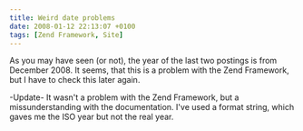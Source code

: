 ```yaml
---
title: Weird date problems
date: 2008-01-12 22:13:07 +0100
tags: [Zend Framework, Site]
---
```


As you may have seen (or not), the year of the last two postings is from December 2008. It seems, that this is a problem with the Zend Framework, but I have to check this later again.

-Update-
It wasn't a problem with the Zend Framework, but a missunderstanding with the documentation. I've used a format string, which gaves me the ISO year but not the real year.